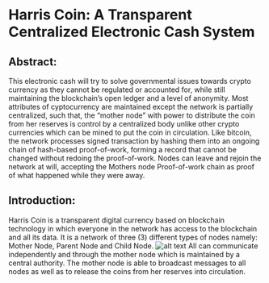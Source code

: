 # Harris Coin: A Transparent Centralized Electronic Cash System
## Abstract:
This electronic cash will try to solve governmental issues towards crypto currency as they cannot be regulated or accounted for, while still maintaining the blockchain’s open ledger and a level of anonymity. Most attributes of cyptocurrency are maintained except the network is partially centralized, such that, the “mother node” with power to distribute the coin from her reserves is control by a centralized body unlike other crypto currencies which can be mined to put the coin in circulation. Like bitcoin, the network processes signed transaction by hashing them into an ongoing chain of hash-based proof-of-work, forming a record that cannot be changed without redoing the proof-of-work. Nodes can leave and rejoin the network at will, accepting the Mothers node Proof-of-work chain as proof of what happened while they were away.
## Introduction:
Harris Coin is a transparent digital currency based on blockchain technology in which everyone in the network has access to the blockchain and all its data. It is a network of three (3) different types of nodes namely: Mother Node, Parent Node and Child Node.
![alt text](http://url/to/img.png)
All can communicate independently and through the mother node which is maintained by a central authority. The mother node is able to broadcast messages to all nodes as well as to release the coins from her reserves into circulation.                                                                                                                            

